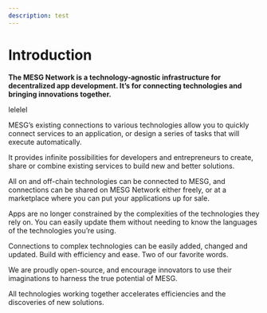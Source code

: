 ```yaml
---
description: test
---
```


# Introduction

**The MESG Network is a technology-agnostic infrastructure for decentralized app development. It’s for connecting technologies and bringing innovations together.**



lelelel

MESG’s existing connections to various technologies allow you to quickly connect services to an application, or design a series of tasks that will execute automatically.

It provides infinite possibilities for developers and entrepreneurs to create, share or combine existing services to build new and better solutions.

All on and off-chain technologies can be connected to MESG, and connections can be shared on MESG Network either freely, or at a marketplace where you can put your applications up for sale.

Apps are no longer constrained by the complexities of the technologies they rely on. You can easily update them without needing to know the languages of the technologies you’re using.

Connections to complex technologies can be easily added, changed and updated. Build with efficiency and ease. Two of our favorite words.

We are proudly open-source, and encourage innovators to use their imaginations to harness the true potential of MESG.

All technologies working together accelerates efficiencies and the discoveries of new solutions.

